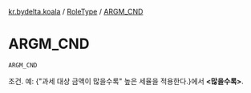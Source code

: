[kr.bydelta.koala](../index.md) / [RoleType](index.md) / [ARGM_CND](./-a-r-g-m_-c-n-d.md)

# ARGM_CND

`ARGM_CND`

조건. 예: {"과세 대상 금액이 많을수록" 높은 세율을 적용한다.}에서 **&lt;많을수록&gt;**.

